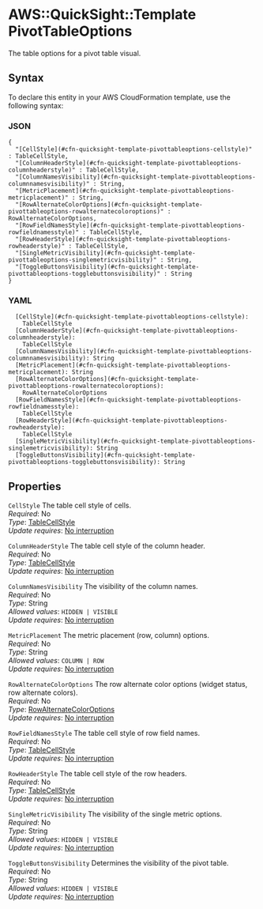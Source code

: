 # AWS::QuickSight::Template PivotTableOptions<a name="aws-properties-quicksight-template-pivottableoptions"></a>

The table options for a pivot table visual\.

## Syntax<a name="aws-properties-quicksight-template-pivottableoptions-syntax"></a>

To declare this entity in your AWS CloudFormation template, use the following syntax:

### JSON<a name="aws-properties-quicksight-template-pivottableoptions-syntax.json"></a>

```
{
  "[CellStyle](#cfn-quicksight-template-pivottableoptions-cellstyle)" : TableCellStyle,
  "[ColumnHeaderStyle](#cfn-quicksight-template-pivottableoptions-columnheaderstyle)" : TableCellStyle,
  "[ColumnNamesVisibility](#cfn-quicksight-template-pivottableoptions-columnnamesvisibility)" : String,
  "[MetricPlacement](#cfn-quicksight-template-pivottableoptions-metricplacement)" : String,
  "[RowAlternateColorOptions](#cfn-quicksight-template-pivottableoptions-rowalternatecoloroptions)" : RowAlternateColorOptions,
  "[RowFieldNamesStyle](#cfn-quicksight-template-pivottableoptions-rowfieldnamesstyle)" : TableCellStyle,
  "[RowHeaderStyle](#cfn-quicksight-template-pivottableoptions-rowheaderstyle)" : TableCellStyle,
  "[SingleMetricVisibility](#cfn-quicksight-template-pivottableoptions-singlemetricvisibility)" : String,
  "[ToggleButtonsVisibility](#cfn-quicksight-template-pivottableoptions-togglebuttonsvisibility)" : String
}
```

### YAML<a name="aws-properties-quicksight-template-pivottableoptions-syntax.yaml"></a>

```
  [CellStyle](#cfn-quicksight-template-pivottableoptions-cellstyle):
    TableCellStyle
  [ColumnHeaderStyle](#cfn-quicksight-template-pivottableoptions-columnheaderstyle):
    TableCellStyle
  [ColumnNamesVisibility](#cfn-quicksight-template-pivottableoptions-columnnamesvisibility): String
  [MetricPlacement](#cfn-quicksight-template-pivottableoptions-metricplacement): String
  [RowAlternateColorOptions](#cfn-quicksight-template-pivottableoptions-rowalternatecoloroptions):
    RowAlternateColorOptions
  [RowFieldNamesStyle](#cfn-quicksight-template-pivottableoptions-rowfieldnamesstyle):
    TableCellStyle
  [RowHeaderStyle](#cfn-quicksight-template-pivottableoptions-rowheaderstyle):
    TableCellStyle
  [SingleMetricVisibility](#cfn-quicksight-template-pivottableoptions-singlemetricvisibility): String
  [ToggleButtonsVisibility](#cfn-quicksight-template-pivottableoptions-togglebuttonsvisibility): String
```

## Properties<a name="aws-properties-quicksight-template-pivottableoptions-properties"></a>

`CellStyle` <a name="cfn-quicksight-template-pivottableoptions-cellstyle"></a>
The table cell style of cells\.  
_Required_: No  
_Type_: [TableCellStyle](aws-properties-quicksight-template-tablecellstyle.md)  
_Update requires_: [No interruption](https://docs.aws.amazon.com/AWSCloudFormation/latest/UserGuide/using-cfn-updating-stacks-update-behaviors.html#update-no-interrupt)

`ColumnHeaderStyle` <a name="cfn-quicksight-template-pivottableoptions-columnheaderstyle"></a>
The table cell style of the column header\.  
_Required_: No  
_Type_: [TableCellStyle](aws-properties-quicksight-template-tablecellstyle.md)  
_Update requires_: [No interruption](https://docs.aws.amazon.com/AWSCloudFormation/latest/UserGuide/using-cfn-updating-stacks-update-behaviors.html#update-no-interrupt)

`ColumnNamesVisibility` <a name="cfn-quicksight-template-pivottableoptions-columnnamesvisibility"></a>
The visibility of the column names\.  
_Required_: No  
_Type_: String  
_Allowed values_: `HIDDEN | VISIBLE`  
_Update requires_: [No interruption](https://docs.aws.amazon.com/AWSCloudFormation/latest/UserGuide/using-cfn-updating-stacks-update-behaviors.html#update-no-interrupt)

`MetricPlacement` <a name="cfn-quicksight-template-pivottableoptions-metricplacement"></a>
The metric placement \(row, column\) options\.  
_Required_: No  
_Type_: String  
_Allowed values_: `COLUMN | ROW`  
_Update requires_: [No interruption](https://docs.aws.amazon.com/AWSCloudFormation/latest/UserGuide/using-cfn-updating-stacks-update-behaviors.html#update-no-interrupt)

`RowAlternateColorOptions` <a name="cfn-quicksight-template-pivottableoptions-rowalternatecoloroptions"></a>
The row alternate color options \(widget status, row alternate colors\)\.  
_Required_: No  
_Type_: [RowAlternateColorOptions](aws-properties-quicksight-template-rowalternatecoloroptions.md)  
_Update requires_: [No interruption](https://docs.aws.amazon.com/AWSCloudFormation/latest/UserGuide/using-cfn-updating-stacks-update-behaviors.html#update-no-interrupt)

`RowFieldNamesStyle` <a name="cfn-quicksight-template-pivottableoptions-rowfieldnamesstyle"></a>
The table cell style of row field names\.  
_Required_: No  
_Type_: [TableCellStyle](aws-properties-quicksight-template-tablecellstyle.md)  
_Update requires_: [No interruption](https://docs.aws.amazon.com/AWSCloudFormation/latest/UserGuide/using-cfn-updating-stacks-update-behaviors.html#update-no-interrupt)

`RowHeaderStyle` <a name="cfn-quicksight-template-pivottableoptions-rowheaderstyle"></a>
The table cell style of the row headers\.  
_Required_: No  
_Type_: [TableCellStyle](aws-properties-quicksight-template-tablecellstyle.md)  
_Update requires_: [No interruption](https://docs.aws.amazon.com/AWSCloudFormation/latest/UserGuide/using-cfn-updating-stacks-update-behaviors.html#update-no-interrupt)

`SingleMetricVisibility` <a name="cfn-quicksight-template-pivottableoptions-singlemetricvisibility"></a>
The visibility of the single metric options\.  
_Required_: No  
_Type_: String  
_Allowed values_: `HIDDEN | VISIBLE`  
_Update requires_: [No interruption](https://docs.aws.amazon.com/AWSCloudFormation/latest/UserGuide/using-cfn-updating-stacks-update-behaviors.html#update-no-interrupt)

`ToggleButtonsVisibility` <a name="cfn-quicksight-template-pivottableoptions-togglebuttonsvisibility"></a>
Determines the visibility of the pivot table\.  
_Required_: No  
_Type_: String  
_Allowed values_: `HIDDEN | VISIBLE`  
_Update requires_: [No interruption](https://docs.aws.amazon.com/AWSCloudFormation/latest/UserGuide/using-cfn-updating-stacks-update-behaviors.html#update-no-interrupt)
